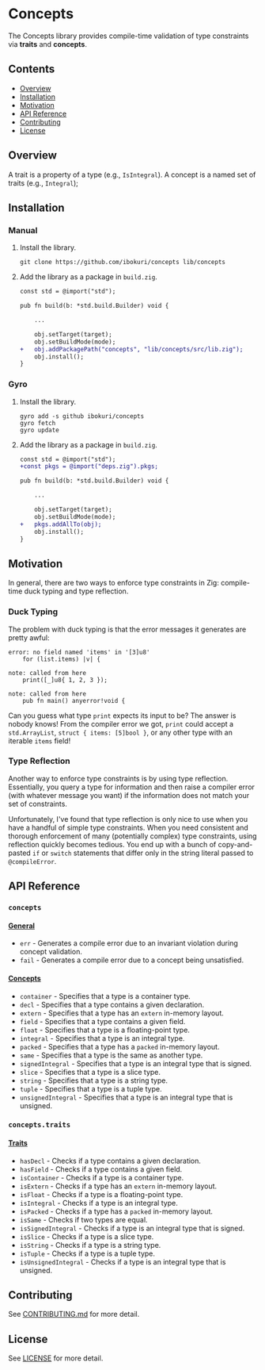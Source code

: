 # Concepts

The Concepts library provides compile-time validation of type constraints via
**traits** and **concepts**.

## Contents

* [Overview](#overview)
* [Installation](#installation)
* [Motivation](#motivation)
* [API Reference](#api-reference)
* [Contributing](#contributing)
* [License](#license)

## Overview

A trait is a property of a type (e.g., `IsIntegral`). A concept is a named set
of traits (e.g., `Integral`);

## Installation

### Manual

1. Install the library.

    ```
    git clone https://github.com/ibokuri/concepts lib/concepts
    ```

2. Add the library as a package in `build.zig`.

    ```diff
    const std = @import("std");

    pub fn build(b: *std.build.Builder) void {

        ...

        obj.setTarget(target);
        obj.setBuildMode(mode);
    +   obj.addPackagePath("concepts", "lib/concepts/src/lib.zig");
        obj.install();
    }
    ```

### Gyro

1. Install the library.

    ```
    gyro add -s github ibokuri/concepts
    gyro fetch
    gyro update
    ```

2. Add the library as a package in `build.zig`.

    ```diff
    const std = @import("std");
    +const pkgs = @import("deps.zig").pkgs;

    pub fn build(b: *std.build.Builder) void {

        ...

        obj.setTarget(target);
        obj.setBuildMode(mode);
    +   pkgs.addAllTo(obj);
        obj.install();
    }
    ```

## Motivation

In general, there are two ways to enforce type constraints in Zig: compile-time
duck typing and type reflection.

### Duck Typing

The problem with duck typing is that the error messages it generates are pretty
awful:

```
error: no field named 'items' in '[3]u8'
    for (list.items) |v| {

note: called from here
    print([_]u8{ 1, 2, 3 });

note: called from here
    pub fn main() anyerror!void {

```

Can you guess what type `print` expects its input to be? The answer is nobody
knows! From the compiler error we got, `print` could accept a `std.ArrayList`,
`struct { items: [5]bool }`, or any other type with an iterable `items` field!

### Type Reflection

Another way to enforce type constraints is by using type reflection.
Essentially, you query a type for information and then raise a compiler error
(with whatever message you want) if the information does not match your set of
constraints.

Unfortunately, I've found that type reflection is only nice to use when you
have a handful of simple type constraints. When you need consistent and
thorough enforcement of many (potentially complex) type constraints, using
reflection quickly becomes tedious. You end up with a bunch of copy-and-pasted
`if` or `switch` statements that differ only in the string literal passed to
`@compileError`.

## API Reference

### `concepts`

#### [General](src/lib.zig)

- `err` - Generates a compile error due to an invariant violation during concept validation.
- `fail` - Generates a compile error due to a concept being unsatisfied.

#### [Concepts](src/concepts)

- `container` - Specifies that a type is a container type.
- `decl` - Specifies that a type contains a given declaration.
- `extern` - Specifies that a type has an `extern` in-memory layout.
- `field` - Specifies that a type contains a given field.
- `float` - Specifies that a type is a floating-point type.
- `integral` - Specifies that a type is an integral type.
- `packed` - Specifies that a type has a `packed` in-memory layout.
- `same` - Specifies that a type is the same as another type.
- `signedIntegral` - Specifies that a type is an integral type that is signed.
- `slice` - Specifies that a type is a slice type.
- `string` - Specifies that a type is a string type.
- `tuple` - Specifies that a type is a tuple type.
- `unsignedIntegral` - Specifies that a type is an integral type that is unsigned.

### `concepts.traits`

#### [Traits](src/traits)

- `hasDecl` - Checks if a type contains a given declaration.
- `hasField` - Checks if a type contains a given field.
- `isContainer` - Checks if a type is a container type.
- `isExtern` - Checks if a type has an `extern` in-memory layout.
- `isFloat` - Checks if a type is a floating-point type.
- `isIntegral` - Checks if a type is an integral type.
- `isPacked` - Checks if a type has a `packed` in-memory layout.
- `isSame` - Checks if two types are equal.
- `isSignedIntegral` - Checks if a type is an integral type that is signed.
- `isSlice` - Checks if a type is a slice type.
- `isString` - Checks if a type is a string type.
- `isTuple` - Checks if a type is a tuple type.
- `isUnsignedIntegral` - Checks if a type is an integral type that is unsigned.

## Contributing

See [CONTRIBUTING.md](CONTRIBUTING.md) for more detail.

## License

See [LICENSE](LICENSE) for more detail.
